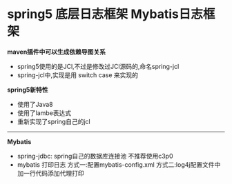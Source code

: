 # spring5 底层日志框架 Mybatis日志框架

**maven插件中可以生成依赖导图关系**

- spring5使用的是JCl,不过是修改过JCl源码的,命名spring-jcl
- spring-jcl中,实现是用 switch case 来实现的

**spring5新特性**

- 使用了Java8
- 使用了lambe表达式
- 重新实现了spring自己的jcl

------

**Mybatis**

- spring-jdbc: spring自己的数据库连接池 不推荐使用c3p0
- mybatis 打印日志 方式一:配置mybatis-config.xml 方式二:log4j配置文件中加一行代码添加代理打印



